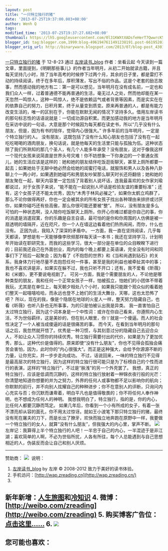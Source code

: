 ```yaml
---
layout: post
title: "一只特立独行的猪"
date: '2013-07-25T19:37:00.003+08:00'
author: Wenh Q
tags:
modified_time: '2013-07-25T19:37:27.602+08:00'
thumbnail: https://lh5.googleusercontent.com/0l31KWXtXADsfeHerT7QwwrcK5Ybk1aZppLNBYjPxYht9vL-KE7I8wqYOKRIcqXHFUNKBU05viVv0HDxNi903Cl9unAbXCc9khwhoSOzAGWNCNxBFZ0=s72-c
blogger_id: tag:blogger.com,1999:blog-4961947611491238191.post-6619520332340669358
blogger_orig_url: http://binaryware.blogspot.com/2013/07/blog-post_4301.html
---
```

[
一只特立独行的猪](http://www.zreading.cn/archives/3184.html)
于 12-8-23 通过 [左岸读书_blog](http://www.zreading.cn/) 作者：坐看云起
今天读到一篇文章，里面提到，《明朝那些事儿》的作者当年明月，从初二开始就读古籍，并且每天坚持几小时，除了当年高考的时候停下过两个月，其余的日子里，都是雷打不动的持续阅读，终于在多年后，厚积薄发，写出不俗的作品。这是个老套的励志故事，然而感动我的地方有二：第一是可以想见，当年明月在没有成名前，一定也和我们众人一样，过着普通德不能再普通的生活，毫无过人之处，然而他却能在某一天忽然一鸣惊人，这种一鸣惊人，绝不是依赖运气或者背景等因素，而是实实在在的依靠自己的努力，日积月累，终于从量变到质变。原来再普通的人，都是有能力改变生活的，唯一的区别在于，你能在默默无闻的情况下坚持多久。借用左岸读书的那句标志性的话语说就是：一切成功源自积累。而更加感动我的地方是当年明月在采访中说的一句话，大意是那个时候因为每天都在读史书，所以“几乎没有什么朋友，但是，因为有书的陪伴，觉得内心很强大。”
许多年前的当年明月，一定是个特立独行的人。
没有朋友，这既包括了没有什么知心朋友也包括了没有在一起吃吃喝喝的酒肉朋友，换句话说，就是他每天的生活里只能与孤独为伍。这种状态除了我们所熟知的那几个圣人，有几个人能多年承受？没有朋友，这对于像我这样一个现代女孩来说简直是世界头号灾难！你不妨想象一下你身边的一个普通女孩儿，她的生活应该是这样的：她和她的朋友结伴吃饭逛街聊天，甚至上厕所都要一起去；如果她处于无聊中她必然会给她的闺蜜打电话，就服饰和男人以及各种八卦聊上个一两小时，如果遇到她碰巧和男朋友吵架那么聊天时长还将翻倍；她和她的朋友聚在一起，聊天内容里一定包括了背着别人说坏话，连我最喜欢的女作家刘瑜都说过，对于女孩子来说，“能不能在一起说别人坏话是检验友谊的重要标准”；还有，这个女孩子还不能太优秀，因为“木秀于林风必摧之”，如果你太鹤立鸡群了，那么不论你做得再好，你也一定会被其余的所有女孩子找出各种理由来排挤或讨厌你，如果你碰巧还有些高傲，那么你很可能还要被“整”。
所以，没有朋友是多么可怕的一种状态啊，没人陪你吃饭聊天上厕所，你开心你难过都是你自己的事，你的消遣是消遣寂寞，你的乐趣是自言自语，最可怕的是你和你周围的人仿佛是被一扇透明的墙隔开，近在咫尺，你一个人在墙这边看着他们热热闹闹，而你，什么也没有。
正因为此，我陷入了深深的矛盾中。
一方面，我一直在坚持阅读，几乎每天都读，梦想是有一天能够像李欣频那样每天读一本书；我还在坚持学习，计划明年开始读在职研究生，而我的这些学习，很大一部分是在单位的众目睽睽下进行的；目前我还自己在外面创业，周内的每个晚上都要上英语课，完全没有时间和同事们下了班后一起聚会；因为看了《不抱怨的世界》和《当和尚遇到钻石》的关系，我身体力行地尽量不去抱怨任何一件事，甚至是我的利益也被牵扯其中的事；我也不喜欢讲是非，如果实在躲不过，我也只听不开口；还有，我不爱看《昕薇》和《米娜》，更不要说电视剧了。
可另一方面，我是个需要朋友的人，不论他是哪种类型的朋友，我和任何一个正常女孩子一样，怕被孤立，怕她们的小团体不带着我玩，尤其是在单位上，每天朝夕相处八个小时，如果我只能跟个观众似的看着她们整天一起嘻嘻哈哈，而永远也登不上她们的生活大舞台，天哪，这也太恐怖了吧？
所以，现在的我，像是个隐居在地球的火星人一样，整天努力隐藏自己，也看《昕薇》也听八卦也无所事事，为的只是怕被认出我是异类。
我一直害怕自己太过特立独行，因为这个词本身是一个中性词：或许在你自己看来，你遵照内心生活，不为世俗羁绊，这是美妙的，但在别人眼里，你丫就是一个傻逼。而人的社会性决定了一个人被当成傻逼的话是很痛苦的事。
而今天，在看到当年明月的那句话之后，我忽然就开悟了。优秀是一种习惯，与其刻意过分的隐藏自己去迎合众人，不如让众人习惯你的持续优秀。特立独行需要付出的代价，如果是为了更加优秀，那么，这种代价是值得的。原来即使“没有什么朋友”，你也不见得会孤独会痛苦会害怕，因为，此时你的“内心很强大”。而正是这种强大，会给予你源源不断的力量，让你充实，并一步步走向成功。
不过，话说回来，一味的特立独行不见得是最高层次的特立独行，因为这样的特立独行很可能只是为了标榜自己的个性而进行的表演，这样的“特立独行”，不过是“肤浅”的另一个外壳罢了。
我想，真正的特立独行，应该是低调而沉静的，这样的特立独行放射着一种锦衣夜行般的光芒：你清楚地知道你想要的并为之努力，外界的任何人或事物都不足以影响你的航向；你默默的前行，并不向别人炫耀自己的种种进步；你不在意别人的评断，只询问内心充实与否；你沉默而谦卑着，明白平凡也是值得敬畏的；你不将任何人奉作神明，也不想成为任何人的神明。
我想我明白了，特立独行，指的是，你的内心，比任何人都要沉静而笃定。
如果几年后，你看到一个小有所成的女子，有着一张不漂亮却从容的面孔，你不用太过惊讶。就如王小波笔下那只特立独行的猪，最终没有死在屠夫的刀下，而是长出了獠牙，欢快而独立地奔跑在原野中一样，我要做一个特立独行的女人，就算“没有什么朋友”，但我强大的内心里，掌声不断。
![](https://lh5.googleusercontent.com/0l31KWXtXADsfeHerT7QwwrcK5Ybk1aZppLNBYjPxYht9vL-KE7I8wqYOKRIcqXHFUNKBU05viVv0HDxNi903Cl9unAbXCc9khwhoSOzAGWNCNxBFZ0)
左岸记：我算得上半个特立独行的人吧！一半忠于自己的内心，一半混迹于是非江湖；喜欢简单的人啊，不必为世俗所扰，人各有所往，每个人总能遇到与自己思想相近的人，伪装反而会让自己和别人厌烦。

* * * * *

赞助商：
![](https://lh4.googleusercontent.com/CaDS0SbiiEEpBpFpSnPLI7yhutLuQDp7_NCz39366Rry7PC9GMYsrCbariSJjqdWaQmMIUQxbxH81g2EN_46NjMYifyLWECup2mZyVEiF2VYgNVWSNA)
 说明：
1. [左岸读书_blog](http://zreading.cn/) by 左岸 © 2008-2012
致力于美好的读书体验。
2. 手机访问：[http://wap.zreading.cn](http://wap.zreading.cn/)
3.
新年新增：[人生旅图](http://www.zreading.net/)和[冷知识](http://www.zreading.net/lenzhishi)
4. 微博：[http://weibo.com/zreading](http://weibo.com/zreading)
5. 购买博客广告位：[点击这里……](http://www.zreading.cn/about#ad)
6.
![](https://lh4.googleusercontent.com/A42_FogQ0iuw6ykXjls5v641C2PjxiINNAcdxyDHFVbU1nv8ygx8DRhNxQGQ6CG8p6AgsVtUcy727UAxhbuy8tTdKvphkZB64jjBbBKVcambH_DpcO0)
[](https://www.blogger.com/blogger.g?blogID=4961947611491238191#)[](https://www.blogger.com/blogger.g?blogID=4961947611491238191#)
  ----------------
  您可能也喜欢：
  ----------------
